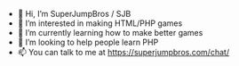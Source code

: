 - 👋 Hi, I’m SuperJumpBros / SJB
- 👀 I’m interested in making HTML/PHP games
- 🌱 I’m currently learning how to make better games
- 💞️ I’m looking to help people learn PHP
- 📫 You can talk to me at https://superjumpbros.com/chat/

<!---
SuperJumpBros/SuperJumpBros is a ✨ special ✨ repository because its `README.md` (this file) appears on your GitHub profile.
You can click the Preview link to take a look at your changes.
--->
